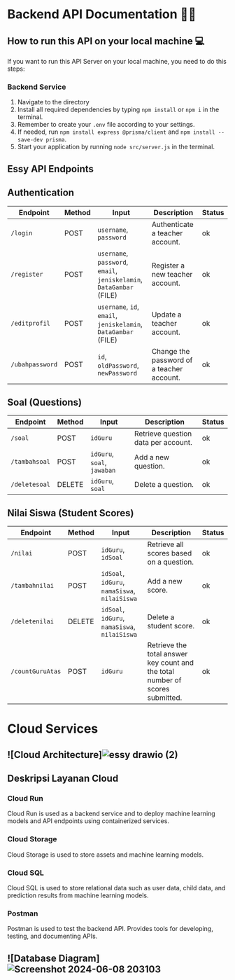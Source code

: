 # Backend API Documentation 🧑‍💻

## How to run this API on your local machine 💻

If you want to run this API Server on your local machine, you need to do this steps:

### Backend Service
1. Navigate to the directory
2. Install all required dependencies by typing `npm install` or `npm i` in the terminal.
3. Remember to create your `.env` file according to your settings.
4. If needed, run `npm install express @prisma/client` and `npm install --save-dev prisma`.
5. Start your application by running `node src/server.js` in the terminal.


## Essy API Endpoints

## Authentication

| Endpoint      | Method | Input                                           | Description                           | Status |
|---------------|--------|-------------------------------------------------|---------------------------------------|--------|
| `/login`      | POST   | `username`, `password`                          | Authenticate a teacher account.       | ok     |
| `/register`   | POST   | `username`, `password`, `email`, `jeniskelamin`, `DataGambar` (FILE) | Register a new teacher account.       | ok     |
| `/editprofil` | POST   | `username`, `id`, `email`, `jeniskelamin`, `DataGambar` (FILE) | Update a teacher account.             | ok     |
| `/ubahpassword`| POST  | `id`, `oldPassword`, `newPassword`              | Change the password of a teacher account. | ok     |

## Soal (Questions)

| Endpoint      | Method | Input                                           | Description                           | Status |
|---------------|--------|-------------------------------------------------|---------------------------------------|--------|
| `/soal`       | POST   | `idGuru`                                        | Retrieve question data per account.   | ok     |
| `/tambahsoal` | POST   | `idGuru`, `soal`, `jawaban`                     | Add a new question.                   | ok     |
| `/deletesoal` | DELETE | `idGuru`, `soal`                                | Delete a question.                    | ok     |

## Nilai Siswa (Student Scores)

| Endpoint      | Method | Input                                           | Description                           | Status |
|---------------|--------|-------------------------------------------------|---------------------------------------|--------|
| `/nilai`      | POST   | `idGuru`, `idSoal`                              | Retrieve all scores based on a question. | ok     |
| `/tambahnilai`| POST   | `idSoal`, `idGuru`, `namaSiswa`, `nilaiSiswa`   | Add a new score.                      | ok     |
| `/deletenilai`| DELETE | `idSoal`, `idGuru`, `namaSiswa`, `nilaiSiswa`   | Delete a student score.               | ok     |
| `/countGuruAtas`| POST | `idGuru`                                        | Retrieve the total answer key count and the total number of scores submitted. | ok     |

# Cloud Services

## ![Cloud Architecture]![essy drawio (2)](https://github.com/C241-PS117/CC-BackendAuth/assets/125329725/d8575136-f193-458d-b51b-81fb00d3a843)


## Deskripsi Layanan Cloud

### Cloud Run
Cloud Run is used as a backend service and to deploy machine learning models and API endpoints using containerized services.

### Cloud Storage
Cloud Storage is used to store assets and machine learning models.

### Cloud SQL
Cloud SQL is used to store relational data such as user data, child data, and prediction results from machine learning models.

### Postman
Postman is used to test the backend API. Provides tools for developing, testing, and documenting APIs.

## ![Database Diagram]![Screenshot 2024-06-08 203103](https://github.com/C241-PS117/CC-BackendAuth/assets/125329725/51b8f332-38e8-4a36-becd-d1189c1375d8)


